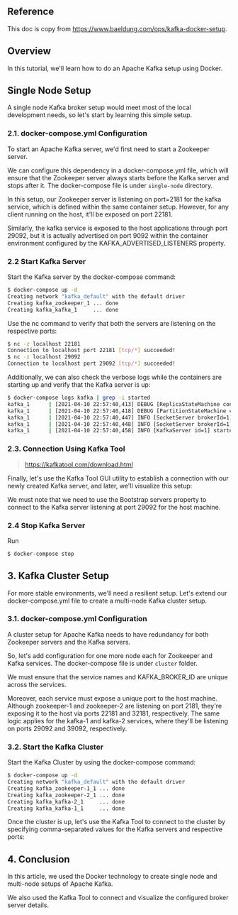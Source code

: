 ## Reference
This doc is copy from https://www.baeldung.com/ops/kafka-docker-setup.

## Overview

In this tutorial, we'll learn how to do an Apache Kafka setup using Docker.

## Single Node Setup

A single node Kafka broker setup would meet most of the local development needs, so let's start by learning this simple setup.

### 2.1. docker-compose.yml Configuration

To start an Apache Kafka server, we'd first need to start a Zookeeper server.

We can configure this dependency in a docker-compose.yml file, which will ensure that the Zookeeper server always starts before the Kafka server and stops after it. The docker-compose file is under `single-node` directory.

In this setup, our Zookeeper server is listening on port=2181 for the kafka service, which is defined within the same container setup. However, for any client running on the host, it'll be exposed on port 22181.

Similarly, the kafka service is exposed to the host applications through port 29092, but it is actually advertised on port 9092 within the container environment configured by the KAFKA_ADVERTISED_LISTENERS property.

### 2.2 Start Kafka Server
Start the Kafka server by the docker-compose command:
```bash
$ docker-compose up -d
Creating network "kafka_default" with the default driver
Creating kafka_zookeeper_1 ... done
Creating kafka_kafka_1     ... done 
```

Use the nc command to verify that both the servers are listening on the respective ports:
```bash
$ nc -z localhost 22181
Connection to localhost port 22181 [tcp/*] succeeded!
$ nc -z localhost 29092
Connection to localhost port 29092 [tcp/*] succeeded!
```

Additionally, we can also check the verbose logs while the containers are starting up and verify that the Kafka server is up:
```bash
$ docker-compose logs kafka | grep -i started
kafka_1      | [2021-04-10 22:57:40,413] DEBUG [ReplicaStateMachine controllerId=1] Started replica state machine with initial state -> HashMap() (kafka.controller.ZkReplicaStateMachine)
kafka_1      | [2021-04-10 22:57:40,418] DEBUG [PartitionStateMachine controllerId=1] Started partition state machine with initial state -> HashMap() (kafka.controller.ZkPartitionStateMachine)
kafka_1      | [2021-04-10 22:57:40,447] INFO [SocketServer brokerId=1] Started data-plane acceptor and processor(s) for endpoint : ListenerName(PLAINTEXT) (kafka.network.SocketServer)
kafka_1      | [2021-04-10 22:57:40,448] INFO [SocketServer brokerId=1] Started socket server acceptors and processors (kafka.network.SocketServer)
kafka_1      | [2021-04-10 22:57:40,458] INFO [KafkaServer id=1] started (kafka.server.KafkaServer)
```

### 2.3. Connection Using Kafka Tool
> https://kafkatool.com/download.html

Finally, let's use the Kafka Tool GUI utility to establish a connection with our newly created Kafka server, and later, we'll visualize this setup:

We must note that we need to use the Bootstrap servers property to connect to the Kafka server listening at port 29092 for the host machine.

### 2.4 Stop Kafka Server
Run
```bash
$ docker-compose stop
```

## 3. Kafka Cluster Setup
For more stable environments, we'll need a resilient setup. Let's extend our docker-compose.yml file to create a multi-node Kafka cluster setup.

### 3.1. docker-compose.yml Configuration
A cluster setup for Apache Kafka needs to have redundancy for both Zookeeper servers and the Kafka servers.

So, let's add configuration for one more node each for Zookeeper and Kafka services. The docker-compose file is under `cluster` folder.

We must ensure that the service names and KAFKA_BROKER_ID are unique across the services.

Moreover, each service must expose a unique port to the host machine. Although zookeeper-1 and zookeeper-2 are listening on port 2181, they're exposing it to the host via ports 22181 and 32181, respectively. The same logic applies for the kafka-1 and kafka-2 services, where they'll be listening on ports 29092 and 39092, respectively.

### 3.2. Start the Kafka Cluster

Start the Kafka Cluster by using the docker-compose command:
```bash
$ docker-compose up -d
Creating network "kafka_default" with the default driver
Creating kafka_zookeeper-1_1 ... done
Creating kafka_zookeeper-2_1 ... done
Creating kafka_kafka-2_1     ... done
Creating kafka_kafka-1_1     ... done
```

Once the cluster is up, let's use the Kafka Tool to connect to the cluster by specifying comma-separated values for the Kafka servers and respective ports:

## 4. Conclusion

In this article, we used the Docker technology to create single node and multi-node setups of Apache Kafka.

We also used the Kafka Tool to connect and visualize the configured broker server details.
